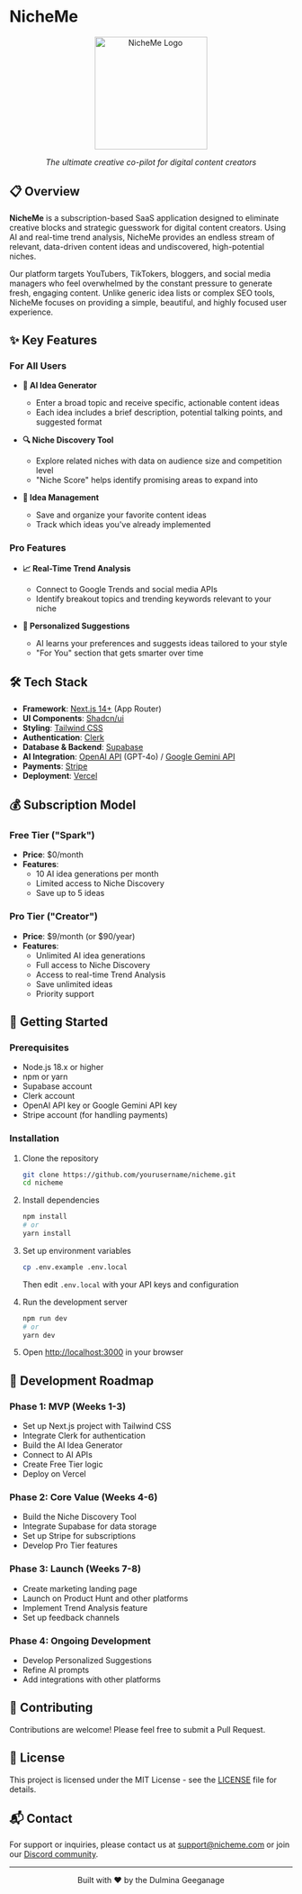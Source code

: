 # NicheMe

<div align="center">
  <img src="public/logo.png" alt="NicheMe Logo" width="200" height="auto" />
  <p><em>The ultimate creative co-pilot for digital content creators</em></p>
</div>

## 📋 Overview

**NicheMe** is a subscription-based SaaS application designed to eliminate creative blocks and strategic guesswork for digital content creators. Using AI and real-time trend analysis, NicheMe provides an endless stream of relevant, data-driven content ideas and undiscovered, high-potential niches.

Our platform targets YouTubers, TikTokers, bloggers, and social media managers who feel overwhelmed by the constant pressure to generate fresh, engaging content. Unlike generic idea lists or complex SEO tools, NicheMe focuses on providing a simple, beautiful, and highly focused user experience.

## ✨ Key Features

### For All Users

- **🧠 AI Idea Generator**
  - Enter a broad topic and receive specific, actionable content ideas
  - Each idea includes a brief description, potential talking points, and suggested format

- **🔍 Niche Discovery Tool**
  - Explore related niches with data on audience size and competition level
  - "Niche Score" helps identify promising areas to expand into

- **💾 Idea Management**
  - Save and organize your favorite content ideas
  - Track which ideas you've already implemented

### Pro Features

- **📈 Real-Time Trend Analysis**
  - Connect to Google Trends and social media APIs
  - Identify breakout topics and trending keywords relevant to your niche

- **🎯 Personalized Suggestions**
  - AI learns your preferences and suggests ideas tailored to your style
  - "For You" section that gets smarter over time

## 🛠️ Tech Stack

- **Framework**: [Next.js 14+](https://nextjs.org/) (App Router)
- **UI Components**: [Shadcn/ui](https://ui.shadcn.com/)
- **Styling**: [Tailwind CSS](https://tailwindcss.com/)
- **Authentication**: [Clerk](https://clerk.com/)
- **Database & Backend**: [Supabase](https://supabase.com/)
- **AI Integration**: [OpenAI API](https://openai.com/) (GPT-4o) / [Google Gemini API](https://ai.google.dev/)
- **Payments**: [Stripe](https://stripe.com/)
- **Deployment**: [Vercel](https://vercel.com/)

## 💰 Subscription Model

### Free Tier ("Spark")
- **Price**: $0/month
- **Features**:
  - 10 AI idea generations per month
  - Limited access to Niche Discovery
  - Save up to 5 ideas

### Pro Tier ("Creator")
- **Price**: $9/month (or $90/year)
- **Features**:
  - Unlimited AI idea generations
  - Full access to Niche Discovery
  - Access to real-time Trend Analysis
  - Save unlimited ideas
  - Priority support

## 🚀 Getting Started

### Prerequisites

- Node.js 18.x or higher
- npm or yarn
- Supabase account
- Clerk account
- OpenAI API key or Google Gemini API key
- Stripe account (for handling payments)

### Installation

1. Clone the repository
   ```bash
   git clone https://github.com/yourusername/nicheme.git
   cd nicheme
   ```

2. Install dependencies
   ```bash
   npm install
   # or
   yarn install
   ```

3. Set up environment variables
   ```bash
   cp .env.example .env.local
   ```
   Then edit `.env.local` with your API keys and configuration

4. Run the development server
   ```bash
   npm run dev
   # or
   yarn dev
   ```

5. Open [http://localhost:3000](http://localhost:3000) in your browser

## 📝 Development Roadmap

### Phase 1: MVP (Weeks 1-3)
- Set up Next.js project with Tailwind CSS
- Integrate Clerk for authentication
- Build the AI Idea Generator
- Connect to AI APIs
- Create Free Tier logic
- Deploy on Vercel

### Phase 2: Core Value (Weeks 4-6)
- Build the Niche Discovery Tool
- Integrate Supabase for data storage
- Set up Stripe for subscriptions
- Develop Pro Tier features

### Phase 3: Launch (Weeks 7-8)
- Create marketing landing page
- Launch on Product Hunt and other platforms
- Implement Trend Analysis feature
- Set up feedback channels

### Phase 4: Ongoing Development
- Develop Personalized Suggestions
- Refine AI prompts
- Add integrations with other platforms

## 🤝 Contributing

Contributions are welcome! Please feel free to submit a Pull Request.

## 📄 License

This project is licensed under the MIT License - see the [LICENSE](LICENSE) file for details.

## 📬 Contact

For support or inquiries, please contact us at support@nicheme.com or join our [Discord community](https://discord.gg/nicheme).

---

<div align="center">
  <p>Built with ❤️ by the Dulmina Geeganage</p>
</div>
